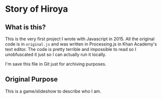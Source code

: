 # Story of Hiroya

## What is this?
This is the very first project I wrote with Javascript in 2015. All the original code is in `original.js` and was written in Processing.js in Khan Academy's text editor. The code is pretty terrible and impossible to read so I unobfuscated it just so I can actually run it locally.

I'm save this file in Git just for archiving purposes. 

## Original Purpose
This is a game/slideshow to describe who I am. 